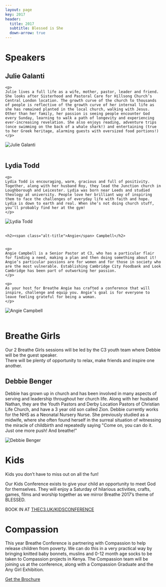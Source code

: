```yaml
---
layout: page
key: 2017
header:
  title: 2017
  subtitle: Blessed is She
  down-arrow: true
---
```



<h1 class="text-center">Speakers</h1>

<div class="container-fluid">

<div class="row">

  <div class="col-md-9">
    <h2><span class="alt-title">Julie</span> Galanti</h2>

    <p>
    Julie lives a full life as a wife, mother, pastor, leader and friend. She looks after Sisterhood and Pastoral Care for Hillsong Church’s Central London location. The growth curve of the church to thousands of people is reflective of the growth curve of her internal life as she has remained planted in the local church, walking with Jesus. Other than her family, her passion is seeing people encounter God every Sunday, learning to walk a path of longevity and experiencing ever-increasing revelation. She also enjoys reading, adventure trips (once swimming on the back of a whale shark!) and entertaining (true to her Greek heritage, alarming guests with oversized food portions!)
    </p>

  </div>
  <div class="col-md-3">
      <img src="/img/juliegalanti.jpg" alt="Julie Galanti" class="img-responsive img-circle">
  </div>

</div>

<br>

<div class="row">

  <div class="col-md-9 col-md-push-3">
    <h2><span class="alt-title">Lydia</span> Todd</h2>

    <p>
    Lydia Todd is encouraging, warm, gracious and full of positivity. Together, along with her husband Roy, they lead the Junction church in Loughborough and Leicester. Lydia was born near Leeds and studied theology at university. People love her brilliant way of inspiring them to face the challenges of everyday life with faith and hope. Lydia is down to earth and real. When she’s not doing church stuff, you’ll probably find her at the gym!
    </p>

  </div>
  <div class="col-md-3 col-md-pull-9">
      <img src="/img/lydiatodd.jpg" alt="Lydia Todd" class="img-responsive img-circle">
  </div>

</div>

<br>

<div class="row">
  <div class="col-md-9 text-right">
    
    <h2><span class="alt-title">Angie</span> Campbell</h2>


    <p>
    Angie Campbell is a Senior Pastor at C3, who has a particular flair for finding a need, making a plan and then doing something about it! Angie’s particular passions are for women and for those in society who are the most vulnerable. Establishing Cambridge City Foodbank and Look Cambridge has been part of outworking her passion.
    </p>

    <p>
    As your host for Breathe Angie has crafted a conference that will inspire, challenge and equip you. Angie’s goal is for everyone to leave feeling grateful for being a woman.
    </p>

  </div>

  <div class="col-md-3">
      <img src="/img/angie-2.jpg" alt="Angie Campbell" class="img-responsive img-circle">
  </div>
</div>

</div>

<br>

<h1 class="text-center">Breathe <span class="alt-title">Girls</span></h1>

<div class="text-right">


<p class="text-center">
Our 2 Breathe Girls sessions will be led by the C3 youth team where Debbie will be the guest speaker. <br>
There will be plenty of opportunity to relax, make friends and inspire one another.
</p>

<div class="row">
  <div class="col-md-9">
    <h2><span class="alt-title">Debbie</span> Benger</h2>
    <p>
    Debbie has grown up in church and has been involved in many aspects of serving and leadership throughout her church life. Along with her husband Nathan, they are the Youth Pastors and Derby Location Pastors of Christian Life Church, and have a 3 year old son called Zion. Debbie currently works for the NHS as a Neonatal Nursery Nurse. She previously studied as a midwife, where she often found herself in the surreal situation of witnessing the miracle of childbirth and repeatedly saying "Come on, you can do it. Just one more push! And breathe!"
    </p>

  </div>
  <div class="col-md-3">
      <img src="/img/debbiebenger.jpg" alt="Debbie Benger" class="img-responsive img-circle">
  </div>
</div>


</div>

# Kids

Kids you don’t have to miss out on all the fun!

Our Kids Conference exists to give your child an opportunity to meet God for themselves. They will enjoy a Saturday of hilarious activities, crafts, games, films and worship together as we mirror Breathe 2017’s theme of BLESSED. 

BOOK IN AT [THEC3.UK/KIDSCONFERENCE](https://thec3.uk/kidsconference)

<div class="text-right">

<h1>Compassion</h1>

<p>
This year Breathe Conference is partnering with Compassion to help release children from poverty. We can do this in a very practical way by bringing knitted baby bonnets, muslins and 0-12 month age socks to be taken to Compassion projects in Kenya. The Compassion team will be joining us at the conference, along with a Compassion Graduate and the Any Girl Exhibition.
</p>

</div>


<div class="row">
    <div class="col-md-12">
        <div class="text-center">
            <a type="button" href="/assets/breathebrochure_2017.pdf" class="btn btn-secondary btn-lg">Get the Brochure</a>
        </div>
    </div>
</div>